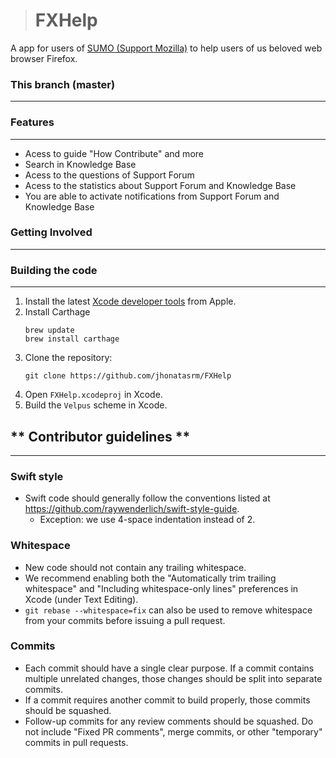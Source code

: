 > # FXHelp
A app for users of [SUMO (Support Mozilla)](http://support.mozilla.org/) to help users of us beloved web browser Firefox.

### **This branch (master)**
-----------------

### **Features**
-----------------
* Acess to guide "How Contribute" and more
* Search in Knowledge Base
* Acess to the questions of Support Forum
* Acess to the statistics about Support Forum and Knowledge Base
* You are able to activate notifications from Support Forum and Knowledge Base

### **Getting Involved**
-----------------


### **Building the code**
-----------------
1. Install the latest [Xcode developer tools](https://developer.apple.com/xcode/downloads/) from Apple.
1. Install Carthage
    ```shell
    brew update
    brew install carthage
    ```
1. Clone the repository:
    ```shell
    git clone https://github.com/jhonatasrm/FXHelp
    ```
1. Open `FXHelp.xcodeproj` in Xcode.
1. Build the `Velpus` scheme in Xcode.

## ** Contributor guidelines **
-----------------

### Swift style
* Swift code should generally follow the conventions listed at https://github.com/raywenderlich/swift-style-guide.
  * Exception: we use 4-space indentation instead of 2.

### Whitespace
* New code should not contain any trailing whitespace.
* We recommend enabling both the "Automatically trim trailing whitespace" and "Including whitespace-only lines" preferences in Xcode (under Text Editing).
* <code>git rebase --whitespace=fix</code> can also be used to remove whitespace from your commits before issuing a pull request.

### Commits
* Each commit should have a single clear purpose. If a commit contains multiple unrelated changes, those changes should be split into separate commits.
* If a commit requires another commit to build properly, those commits should be squashed.
* Follow-up commits for any review comments should be squashed. Do not include "Fixed PR comments", merge commits, or other "temporary" commits in pull requests.
